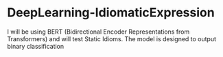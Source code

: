 # DeepLearning-IdiomaticExpression
I will be using BERT (Bidirectional Encoder Representations from Transformers) and will test Static Idioms. The model is designed to output binary classification
